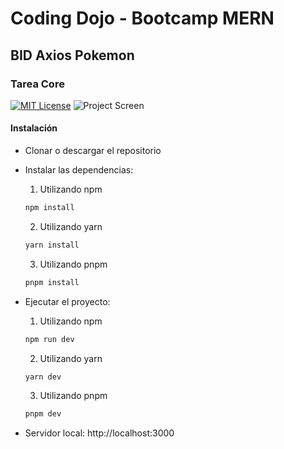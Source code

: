 # Coding Dojo - Bootcamp MERN
## BID Axios Pokemon
### Tarea Core
[![MIT License](https://img.shields.io/badge/License-MIT-green.svg)](https://choosealicense.com/licenses/mit/)
![Project Screen](https://res.cloudinary.com/xjergx/image/upload/v1673904802/Captura_de_pantalla_2023-01-16_183225_spp1a5.png)
#### Instalación
- Clonar o descargar el repositorio
- Instalar las dependencias:
    1. Utilizando npm
    ```bash
    npm install
    ```

    2. Utilizando yarn
    ```bash
    yarn install
    ```

    3. Utilizando pnpm
    ```bash
    pnpm install
    ```

- Ejecutar el proyecto:
    1. Utilizando npm
    ```bash
    npm run dev
    ```

    2. Utilizando yarn
    ```bash
    yarn dev
    ```

    3. Utilizando pnpm
    ```bash
    pnpm dev
    ```

- Servidor local: http://localhost:3000
